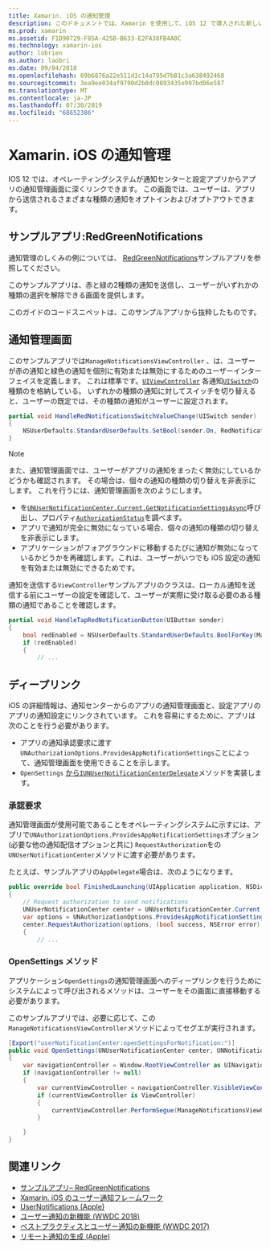 ```yaml
---
title: Xamarin. iOS の通知管理
description: このドキュメントでは、Xamarin を使用して、iOS 12 で導入された新しい通知管理機能を活用する方法について説明します。
ms.prod: xamarin
ms.assetid: F1D90729-F85A-425B-B633-E2FA38FB4A0C
ms.technology: xamarin-ios
author: lobrien
ms.author: laobri
ms.date: 09/04/2018
ms.openlocfilehash: 69b6876a22e511d1c14a795d7b81c3a638492468
ms.sourcegitcommit: 3ea9ee034af9790d2b0dc0893435e997bd06e587
ms.translationtype: MT
ms.contentlocale: ja-JP
ms.lasthandoff: 07/30/2019
ms.locfileid: "68652386"
---
```

# <a name="notification-management-in-xamarinios"></a>Xamarin. iOS の通知管理

IOS 12 では、オペレーティングシステムが通知センターと設定アプリからアプリの通知管理画面に深くリンクできます。 この画面では、ユーザーは、アプリから送信されるさまざまな種類の通知をオプトインおよびオプトアウトできます。

## <a name="sample-app-redgreennotifications"></a>サンプルアプリ:RedGreenNotifications

通知管理のしくみの例については、 [RedGreenNotifications](https://docs.microsoft.com/samples/xamarin/ios-samples/ios12-redgreennotifications)サンプルアプリを参照してください。

このサンプルアプリは、赤と緑の2種類の通知を送信し、ユーザーがいずれかの種類の選択を解除できる画面を提供します。

このガイドのコードスニペットは、このサンプルアプリから抜粋したものです。

## <a name="notification-management-screen"></a>通知管理画面

このサンプルアプリでは`ManageNotificationsViewController` 、は、ユーザーが赤の通知と緑色の通知を個別に有効または無効にするためのユーザーインターフェイスを定義します。 これは標準です。[`UIViewController`](xref:UIKit.UIViewController)
各通知[`UISwitch`](xref:UIKit.UISwitch)の種類のを格納している。 いずれかの種類の通知に対してスイッチを切り替えると、ユーザーの既定では、その種類の通知がユーザーに設定されます。

```csharp
partial void HandleRedNotificationsSwitchValueChange(UISwitch sender)
{
    NSUserDefaults.StandardUserDefaults.SetBool(sender.On, RedNotificationsEnabledKey);
}
```

> [!NOTE]
> また、通知管理画面では、ユーザーがアプリの通知をまったく無効にしているかどうかも確認されます。 その場合は、個々の通知の種類の切り替えを非表示にします。 これを行うには、通知管理画面を次のようにします。
>
> - を[`UNUserNotificationCenter.Current.GetNotificationSettingsAsync`](xref:UserNotifications.UNUserNotificationCenter.GetNotificationSettingsAsync)呼び出し、プロパティ[`AuthorizationStatus`](xref:UserNotifications.UNNotificationSettings.AuthorizationStatus)を調べます。
> - アプリで通知が完全に無効になっている場合、個々の通知の種類の切り替えを非表示にします。
> - アプリケーションがフォアグラウンドに移動するたびに通知が無効になっているかどうかを再確認します。これは、ユーザーがいつでも iOS 設定の通知を有効または無効にできるためです。

通知を送信する`ViewController`サンプルアプリのクラスは、ローカル通知を送信する前にユーザーの設定を確認して、ユーザーが実際に受け取る必要のある種類の通知であることを確認します。

```csharp
partial void HandleTapRedNotificationButton(UIButton sender)
{
    bool redEnabled = NSUserDefaults.StandardUserDefaults.BoolForKey(ManageNotificationsViewController.RedNotificationsEnabledKey);
    if (redEnabled)
    {
        // ...
```

## <a name="deep-link"></a>ディープリンク

iOS の詳細情報は、通知センターからのアプリの通知管理画面と、設定アプリのアプリの通知設定にリンクされています。 これを容易にするために、アプリは次のことを行う必要があります。

- アプリの通知承認要求に渡す`UNAuthorizationOptions.ProvidesAppNotificationSettings`ことによって、通知管理画面を使用できることを示します。
- `OpenSettings` [から`IUNUserNotificationCenterDelegate`](xref:UserNotifications.IUNUserNotificationCenterDelegate)メソッドを実装します。

### <a name="authorization-request"></a>承認要求

通知管理画面が使用可能であることをオペレーティングシステムに示すには、アプリで`UNAuthorizationOptions.ProvidesAppNotificationSettings`オプション (必要な他の通知配信オプションと共に) `RequestAuthorization`をの`UNUserNotificationCenter`メソッドに渡す必要があります。

たとえば、サンプルアプリの`AppDelegate`場合は、次のようになります。

```csharp
public override bool FinishedLaunching(UIApplication application, NSDictionary launchOptions)
{
    // Request authorization to send notifications
    UNUserNotificationCenter center = UNUserNotificationCenter.Current;
    var options = UNAuthorizationOptions.ProvidesAppNotificationSettings | UNAuthorizationOptions.Alert | UNAuthorizationOptions.Sound | UNAuthorizationOptions.Provisional;
    center.RequestAuthorization(options, (bool success, NSError error) =>
    {
        // ...
```

### <a name="opensettings-method"></a>OpenSettings メソッド

アプリケーション`OpenSettings`の通知管理画面へのディープリンクを行うためにシステムによって呼び出されるメソッドは、ユーザーをその画面に直接移動する必要があります。

このサンプルアプリでは、必要に応じて、この`ManageNotificationsViewController`メソッドによってセグエが実行されます。

```csharp
[Export("userNotificationCenter:openSettingsForNotification:")]
public void OpenSettings(UNUserNotificationCenter center, UNNotification notification)
{
    var navigationController = Window.RootViewController as UINavigationController;
    if (navigationController != null)
    {
        var currentViewController = navigationController.VisibleViewController;
        if (currentViewController is ViewController)
        {
            currentViewController.PerformSegue(ManageNotificationsViewController.ShowManageNotificationsSegue, this);
        }

    }
}
```

## <a name="related-links"></a>関連リンク

- [サンプルアプリ– RedGreenNotifications](https://docs.microsoft.com/samples/xamarin/ios-samples/ios12-redgreennotifications)
- [Xamarin. iOS のユーザー通知フレームワーク](~/ios/platform/user-notifications/index.md)
- [UserNotifications (Apple)](https://developer.apple.com/documentation/usernotifications?language=objc)
- [ユーザー通知の新機能 (WWDC 2018)](https://developer.apple.com/videos/play/wwdc2018/710/)
- [ベストプラクティスとユーザー通知の新機能 (WWDC 2017)](https://developer.apple.com/videos/play/wwdc2017/708/)
- [リモート通知の生成 (Apple)](https://developer.apple.com/documentation/usernotifications/setting_up_a_remote_notification_server/generating_a_remote_notification)
